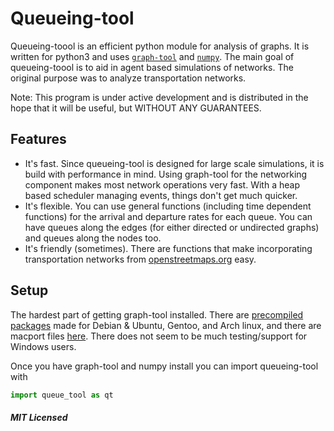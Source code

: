 Queueing-tool
=============

Queueing-toool is an efficient python module for analysis of graphs. It is written for python3 and uses [`graph-tool`](http://graph-tool.skewed.de/) and [`numpy`](http://www.numpy.org/). The main goal of queueing-toool is to aid in agent based simulations of networks. The original purpose was to analyze transportation networks.

Note: This program is under active development and is distributed in the hope that it will be useful, but WITHOUT ANY GUARANTEES.

## Features

  - It's fast. Since queueing-tool is designed for large scale simulations, it is build with performance in mind. Using graph-tool for the networking component makes most network operations very fast. With a heap based scheduler managing events, things don't get much quicker.
  - It's flexible. You can use general functions (including time dependent functions) for the arrival and departure rates for each queue. You can have queues along the edges (for either directed or undirected graphs) and queues along the nodes too.
  - It's friendly (sometimes). There are functions that make incorporating transportation networks from [openstreetmaps.org](www.openstreetmaps.org) easy.


## Setup

The hardest part of getting graph-tool installed. There are [precompiled packages](http://graph-tool.skewed.de/download#packages) made for Debian & Ubuntu, Gentoo, and Arch linux, and there are macport files [here](http://www.macports.org/ports.php?by=name&substr=graph-tool). There does not seem to be much testing/support for Windows users.

Once you have graph-tool and numpy install you can import queueing-tool with

```python
import queue_tool as qt
```

##### MIT Licensed
